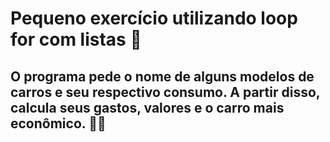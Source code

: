 # Pequeno exercício utilizando loop for com listas 🐍

## O programa pede o nome de alguns modelos de carros e seu respectivo consumo. A partir disso, calcula seus gastos, valores e o carro mais econômico. 🚙💨

